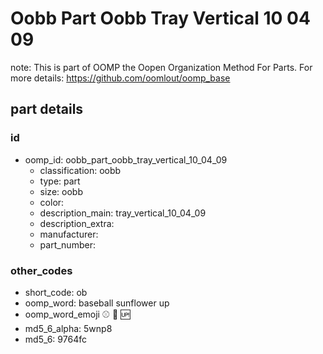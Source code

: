 # Oobb Part Oobb Tray Vertical 10 04 09  

note: This is part of OOMP the Oopen Organization Method For Parts. For more details: https://github.com/oomlout/oomp_base

##  part details





### id
* oomp_id: oobb_part_oobb_tray_vertical_10_04_09
  * classification: oobb
  * type: part
  * size: oobb
  * color: 
  * description_main: tray_vertical_10_04_09
  * description_extra: 
  * manufacturer: 
  * part_number: 

### other_codes
* short_code: ob
* oomp_word: baseball sunflower up
* oomp_word_emoji :baseball: :sunflower: :up:
* md5_6_alpha: 5wnp8
* md5_6: 9764fc